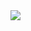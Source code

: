<img src="[https://raw.githubusercontent.com/sagar-viradiya/sagar-viradiya/master/resources/banner.png]">



<!--
**TalalShatra/TalalShatra** is a ✨ _special_ ✨ repository because its `README.md` (this file) appears on your GitHub profile.

Here are some ideas to get you started:

- 🌱 I’m currently learning SDET
- 👯 I’m looking to collaborate on Java
- 💬 Ask me about Java
- 📫 How to reach me: talalshatra@yahoo.com


-->
